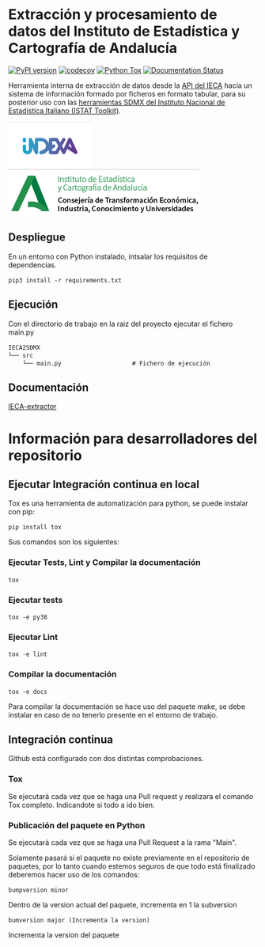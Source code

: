 ﻿# Extracción y procesamiento de datos del Instituto de Estadística y Cartografía de Andalucía

[![PyPI version](https://badge.fury.io/py/IECA-extractor.svg)](https://badge.fury.io/py/IECA-extractor)
[![codecov](https://codecov.io/gh/frapercan/IECA-extractor/branch/main/graph/badge.svg?token=GbJ3V9jEa7)](https://codecov.io/gh/frapercan/IECA-extractor)
[![Python Tox](https://github.com/frapercan/IECA2SDMX/actions/workflows/tox.yml/badge.svg)](https://github.com/frapercan/IECA2SDMX/actions/workflows/tox.yml)
[![Documentation Status](https://readthedocs.org/projects/ieca-extractor/badge/?version=latest)](https://ieca-extractor.readthedocs.io/es/latest/?badge=latest)

Herramienta interna de extracción de datos desde la [API del IECA](https://www.juntadeandalucia.es/institutodeestadisticaycartografia/badea/apidoc) hacia un sistema de información formado por ficheros en formato tabular, para su posterior uso con las [herramientas SDMX del Instituto Nacional de Estadística Italiano (ISTAT Toolkit)](https://sdmxistattoolkit.github.io/).

![indexa](imagenes/indexa-logo.png)
![ieca](imagenes/ieca-logo.png)


## Despliegue

En un entorno con Python instalado, intsalar los requisitos de dependencias.

    pip3 install -r requirements.txt

## Ejecución
Con el directorio de trabajo en la raiz del proyecto ejecutar el fichero main.py

    IECA2SDMX
    └── src
        └── main.py                    # Fichero de ejecución

## Documentación
[IECA-extractor](https://ieca-extractor.readthedocs.io/en/latest/)


# Información para desarrolladores del repositorio
## Ejecutar Integración continua en local

Tox es una herramienta de automatización para python, se puede instalar con pip:
    
    pip install tox
    
Sus comandos son los siguientes:

### Ejecutar Tests, Lint y Compilar la documentación

    tox

### Ejecutar tests

    tox -e py38

### Ejecutar Lint

    tox -e lint

### Compilar la documentación

    tox -e docs

Para compilar la documentación se hace uso del paquete make, se debe instalar en caso de no tenerlo presente en el entorno de trabajo.

## Integración continua
Github está configurado con dos distintas comprobaciones.

### Tox

Se ejecutará cada vez que se haga una Pull request y realizara el comando Tox completo. Indicandote si todo a ido bien.

### Publicación del paquete en Python

Se ejecutará cada vez que se haga una Pull Request a la rama "Main".

Solamente pasará si el paquete no existe previamente en el repositorio de paquetes, por lo tanto cuando estemos seguros de que todo está finalizado deberemos hacer uso de los comandos:

    bumpversion minor 

Dentro de la version actual del paquete, incrementa en 1 la subversion

    bumversion major (Incrementa la version)
    
 Incrementa la version del paquete


